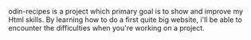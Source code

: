 odin-recipes is a project which primary goal is to show and improve my Html skills. By learning how to do a first quite big website, i'll be able to encounter the difficulties when you're working on a project.